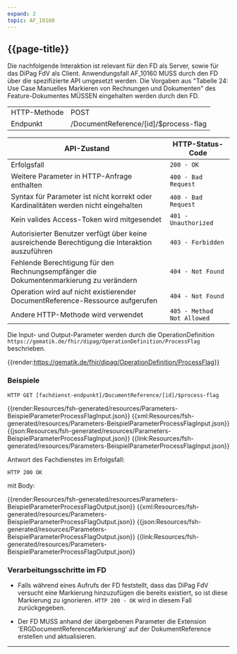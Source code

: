 ```yaml
---
expand: 2
topic: AF_10160
---
```


## {{page-title}}

Die nachfolgende Interaktion ist relevant für den FD als Server, sowie für das DiPag FdV als Client. Anwendungsfall AF_10160 MUSS durch den FD über die spezifizierte API umgesetzt werden. Die Vorgaben aus "Tabelle 24: Use Case Manuelles Markieren von Rechnungen und Dokumenten" des Feature-Dokumentes MÜSSEN eingehalten werden durch den FD.

|||
|-|-|
|HTTP-Methode|POST|
|Endpunkt|/DocumentReference/[id]/$process-flag|

|API-Zustand|HTTP-Status-Code|
|-|-|
|Erfolgsfall|`200 - OK`|
|Weitere Parameter in HTTP-Anfrage enthalten|`400 - Bad Request`|
|Syntax für Parameter ist nicht korrekt oder Kardinalitäten werden nicht eingehalten|`400 - Bad Request`|
|Kein valides Access-Token wird mitgesendet|`401 - Unauthorized`|
|Autorisierter Benutzer verfügt über keine ausreichende Berechtigung die Interaktion auszuführen|`403 - Forbidden`|
|Fehlende Berechtigung für den Rechnungsempfänger die Dokumentenmarkierung zu verändern|`404 - Not Found`|
|Operation wird auf nicht existierender DocumentReference-Ressource aufgerufen|`404 - Not Found`|
|Andere HTTP-Methode wird verwendet|`405 - Method Not Allowed`|

Die Input- und Output-Parameter werden durch die OperationDefinition `https://gematik.de/fhir/dipag/OperationDefinition/ProcessFlag` beschrieben.

{{render:https://gematik.de/fhir/dipag/OperationDefinition/ProcessFlag}}

### Beispiele

```
HTTP GET [fachdienst-endpunkt]/DocumentReference/[id]/$process-flag
```

<tabs>
    <tab title="Parameter-Input">      
        {{render:Resources/fsh-generated/resources/Parameters-BeispielParameterProcessFlagInput.json}}
    </tab>
    <tab title="XML">      
        {{xml:Resources/fsh-generated/resources/Parameters-BeispielParameterProcessFlagInput.json}}
    </tab>
    <tab title="JSON">
        {{json:Resources/fsh-generated/resources/Parameters-BeispielParameterProcessFlagInput.json}}
    </tab>
    <tab title="Link">
        {{link:Resources/fsh-generated/resources/Parameters-BeispielParameterProcessFlagInput.json}}
    </tab>
</tabs>

Antwort des Fachdienstes im Erfolgsfall:

```
HTTP 200 OK
```
mit Body:

<tabs>
    <tab title="Parameter-Input">      
        {{render:Resources/fsh-generated/resources/Parameters-BeispielParameterProcessFlagOutput.json}}
    </tab>
    <tab title="XML">      
        {{xml:Resources/fsh-generated/resources/Parameters-BeispielParameterProcessFlagOutput.json}}
    </tab>
    <tab title="JSON">
        {{json:Resources/fsh-generated/resources/Parameters-BeispielParameterProcessFlagOutput.json}}
    </tab>
    <tab title="Link">
        {{link:Resources/fsh-generated/resources/Parameters-BeispielParameterProcessFlagOutput.json}}
    </tab>
</tabs>

### Verarbeitungsschritte im FD

* Falls während eines Aufrufs der FD feststellt, dass das DiPag FdV versucht eine Markierung hinzuzufügen die bereits existiert, so ist diese Markierung zu ignorieren. `HTTP 200 - OK` wird in diesem Fall zurückgegeben.

* Der FD MUSS anhand der übergebenen Parameter die Extension 'ERGDocumentReferenceMarkierung' auf der DokumentReference erstellen und aktualisieren.

----